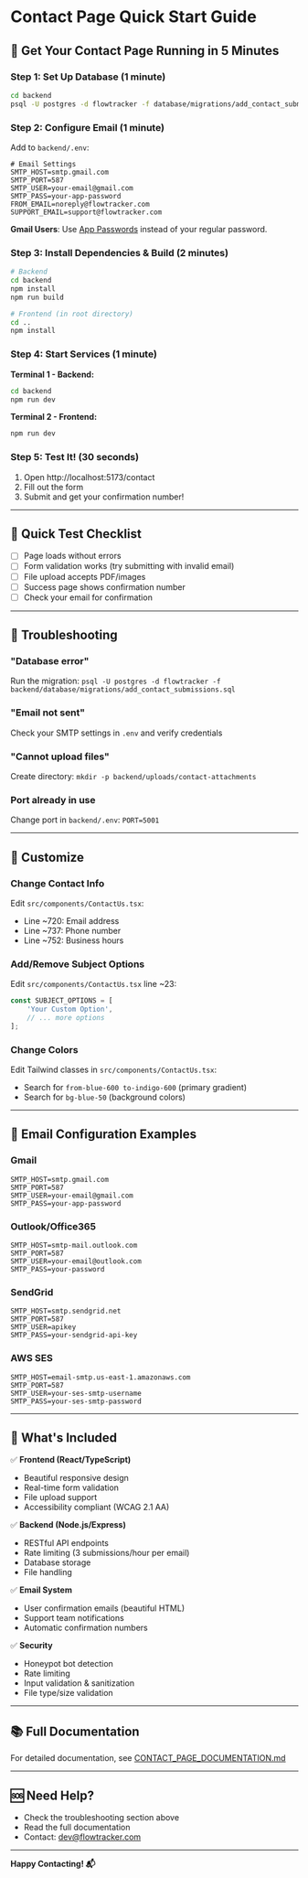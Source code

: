 # Contact Page Quick Start Guide

## 🚀 Get Your Contact Page Running in 5 Minutes

### Step 1: Set Up Database (1 minute)

```bash
cd backend
psql -U postgres -d flowtracker -f database/migrations/add_contact_submissions.sql
```

### Step 2: Configure Email (1 minute)

Add to `backend/.env`:

```env
# Email Settings
SMTP_HOST=smtp.gmail.com
SMTP_PORT=587
SMTP_USER=your-email@gmail.com
SMTP_PASS=your-app-password
FROM_EMAIL=noreply@flowtracker.com
SUPPORT_EMAIL=support@flowtracker.com
```

**Gmail Users**: Use [App Passwords](https://myaccount.google.com/apppasswords) instead of your regular password.

### Step 3: Install Dependencies & Build (2 minutes)

```bash
# Backend
cd backend
npm install
npm run build

# Frontend (in root directory)
cd ..
npm install
```

### Step 4: Start Services (1 minute)

**Terminal 1 - Backend:**
```bash
cd backend
npm run dev
```

**Terminal 2 - Frontend:**
```bash
npm run dev
```

### Step 5: Test It! (30 seconds)

1. Open http://localhost:5173/contact
2. Fill out the form
3. Submit and get your confirmation number!

---

## 📝 Quick Test Checklist

- [ ] Page loads without errors
- [ ] Form validation works (try submitting with invalid email)
- [ ] File upload accepts PDF/images
- [ ] Success page shows confirmation number
- [ ] Check your email for confirmation

---

## 🔧 Troubleshooting

### "Database error"
Run the migration: `psql -U postgres -d flowtracker -f backend/database/migrations/add_contact_submissions.sql`

### "Email not sent"
Check your SMTP settings in `.env` and verify credentials

### "Cannot upload files"
Create directory: `mkdir -p backend/uploads/contact-attachments`

### Port already in use
Change port in `backend/.env`: `PORT=5001`

---

## 🎨 Customize

### Change Contact Info
Edit `src/components/ContactUs.tsx`:
- Line ~720: Email address
- Line ~737: Phone number
- Line ~752: Business hours

### Add/Remove Subject Options
Edit `src/components/ContactUs.tsx` line ~23:
```typescript
const SUBJECT_OPTIONS = [
    'Your Custom Option',
    // ... more options
];
```

### Change Colors
Edit Tailwind classes in `src/components/ContactUs.tsx`:
- Search for `from-blue-600 to-indigo-600` (primary gradient)
- Search for `bg-blue-50` (background colors)

---

## 📧 Email Configuration Examples

### Gmail
```env
SMTP_HOST=smtp.gmail.com
SMTP_PORT=587
SMTP_USER=your-email@gmail.com
SMTP_PASS=your-app-password
```

### Outlook/Office365
```env
SMTP_HOST=smtp-mail.outlook.com
SMTP_PORT=587
SMTP_USER=your-email@outlook.com
SMTP_PASS=your-password
```

### SendGrid
```env
SMTP_HOST=smtp.sendgrid.net
SMTP_PORT=587
SMTP_USER=apikey
SMTP_PASS=your-sendgrid-api-key
```

### AWS SES
```env
SMTP_HOST=email-smtp.us-east-1.amazonaws.com
SMTP_PORT=587
SMTP_USER=your-ses-smtp-username
SMTP_PASS=your-ses-smtp-password
```

---

## 🎯 What's Included

✅ **Frontend (React/TypeScript)**
- Beautiful responsive design
- Real-time form validation
- File upload support
- Accessibility compliant (WCAG 2.1 AA)

✅ **Backend (Node.js/Express)**
- RESTful API endpoints
- Rate limiting (3 submissions/hour per email)
- Database storage
- File handling

✅ **Email System**
- User confirmation emails (beautiful HTML)
- Support team notifications
- Automatic confirmation numbers

✅ **Security**
- Honeypot bot detection
- Rate limiting
- Input validation & sanitization
- File type/size validation

---

## 📚 Full Documentation

For detailed documentation, see [CONTACT_PAGE_DOCUMENTATION.md](./CONTACT_PAGE_DOCUMENTATION.md)

---

## 🆘 Need Help?

- Check the troubleshooting section above
- Read the full documentation
- Contact: dev@flowtracker.com

---

**Happy Contacting! 📬**

